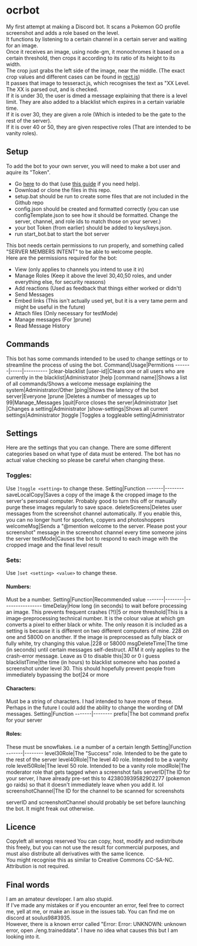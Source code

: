# ocrbot
My first attempt at making a Discord bot. It scans a Pokemon GO profile screenshot and adds a role based on the level.  
It functions by listening to a certain channel in a certain server and waiting for an image.  
Once it receives an image, using node-gm, it monochromes it based on a certain threshold, then crops it according to its ratio of its height to its width.  
The crop just grabs the left side of the image, near the middle. (The exact crop values and different cases can be found in [rect.js](rect.js))  
It passes that image to tesseract.js, which recognises the text as "XX Level.
The XX is parsed out, and is checked.  
If it is under 30, the user is dmed a message explaining that there is a level limit. They are also added to a blacklist which expires in a certain variable time.  
If it is over 30, they are given a role (Which is inteded to be the gate to the rest of the server).  
If it is over 40 or 50, they are given respective roles (That are intended to be vanity roles).  

## Setup
To add the bot to your own server, you will need to make a bot user and aquire its "Token".
* Go [here](https://discord.com/developers) to do that (use [this guide](https://discordjs.guide/preparations/setting-up-a-bot-application.html) if you need help).
* Download or clone the files in this repo.
* setup.bat should be run to create some files that are not included in the Github repo
* config.json should be created and formatted correctly (you can use configTemplate.json to see how it should be formatted. Change the server, channel, and role ids to match those on your server.)
* your bot Token (from earlier) should be added to keys/keys.json. 
* run start_bot.bat to start the bot server

This bot needs certain permissions to run properly, and something called "SERVER MEMBERS INTENT" to be able to welcome people.  
Here are the permissions required for the bot:  
* View (only applies to channels you intend to use it in)
* Manage Roles (Keep it above the level 30,40,50 roles, and under everything else, for security reasons)
* Add reactions (Used as feedback that things either worked or didn't)
* Send Messages
* Embed links (This isn't actually used yet, but it is a very tame perm and might be useful in the future)
* Attach files (Only necessary for testMode)
* Manage messages (For ]prune)
* Read Message History

## Commands
This bot has some commands intended to be used to change settings or to streamline the process of using the bot.
Command|Usage|Permitions
-------|-----|----------
]clear-blacklist [user-id]|Clears one or all users who are currently in the blacklist|Administrator
]help [command name]|Shows a list of all commands/Shows a welcome message explaining the system|Administrator/Other
]ping|Shows the latency of the bot server|Everyone
]prune <number>|Deletes a number of messages up to 99|Manage_Messages
]quit|Force closes the server|Administrator
]set <setting> <value>|Changes a setting|Administrator
]show-settings|Shows all current settings|Administrator
]toggle <setting>|Toggles a toggleable setting|Administrator

## Settings
Here are the settings that you can change. There are some different categories based on what type of data must be entered. The bot has no actual value checking so please be careful when changing these.
### Toggles:
Use `]toggle <setting>` to change these.
Setting|Function
-------|--------
saveLocalCopy|Saves a copy of the image & the cropped image to the server's personal computer. Probably good to turn this off or manually purge these images regularly to save space.
deleteScreens|Deletes user messages from the screenshot channel automatically. If you enable this, you can no longer hunt for spoofers, copyers and photoshoppers
welcomeMsg|Sends a "@mention welcome to the server. Please post your screenshot" message in the screenshot channel every time someone joins the server
testMode|Causes the bot to respond to each image with the cropped image and the final level result
### Sets:
Use `]set <setting> <value>` to change these.
#### Numbers:
Must be a number.
Setting|Function|Recommended value
-------|--------|-----------------
timeDelay|How long (in seconds) to wait before processing an image. This prevents frequent crashes (?!)|5 or more
threshold|This is a image-preprocessing technical number. It is the colour value at which gm converts a pixel to either black or white. The only reason it is included as a setting is because it is different on two different computers of mine. 228 on one and 58000 on another. If the image is preprocessed as fully black or fully white, try changing this value.|228 or 58000
msgDeleteTime|The time (in seconds) until certain messages self-destruct. ATM it only applies to the crash-error message. Leave as 0 to disable this|30 or 0 i guess
blacklistTime|the time (in hours) to blacklist someone who has posted a screenshot under level 30. This should hopefully prevent people from immediately bypassing the bot|24 or more

#### Characters:
Must be a string of characters. I had intended to have more of these. Perhaps in the future I could add the ability to change the wording of DM messages.
Setting|Function
-------|--------
prefix|The bot command prefix for your server

#### Roles:
These must be snowflakes. i.e a number of a certain length
Setting|Function
-------|--------
level30Role|The "Success" role. Intended to be the gate to the rest of the server
level40Role|The level 40 role. Intended to be a vanity role
level50Role|The level 50 role. Intended to be a vanity role
modRole|The moderator role that gets tagged when a screenshot fails
serverID|The ID for your server, I have already pre-set this to 423803939582902277 (pokemon go raids) so that it doesn't immediately leave when you add it. lol
screenshotChannel|The ID for the channel to be scanned for screenshots 

serverID and screenshotChannel should probably be set before launching the bot. It might freak out otherwise.

## Licence
Copyleft all wrongs reserved
You can copy, host, modify and redistribute this freely, but you can not use the result for commercial purposes, and must also distribute all derivatives with the same licence.  
You might recognise this as similar to Creative Commons CC-SA-NC.  
Attribution is not required.

## Final words
I am an amateur developer. I am also stupid.  
If I've made any mistakes or if you encounter an error, feel free to correct me, yell at me, or make an issue in the issues tab. 
You can find me on discord at soulus98#3935.  
However, there is a known error called "Error: Error: UNKNOWN: unknown error, open ./eng.traineddata". I have no idea what causes this but I am looking into it.

